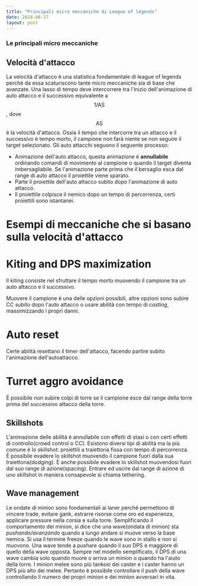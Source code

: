 ```yaml
---
title: "Principali micro meccaniche di League of legends"
date: 2024-08-17
layout: post
---
```


### Le principali micro meccaniche

## Velocità d'attacco

La velocità d'attacco è una statistica fondamentale di league of legends perchè da essa scaturiscono tante micro meccaniche sia di base che avanzate. 
Una lasso di tempo deve intercorrere tra l'inizio dell'animazione di auto attacco e il successivo equivalente a $$1/\text{AS}$$, dove $$\text{AS}$$ è la velocità d'attacco. Ossia il tempo che intercorre tra un attacco e il successivo è tempo morto, il campione non farà niente se non seguire il target selezionato.
Gli auto attacchi seguono il seguente processo:
- Animazione dell'auto attacco, questa animazione è **annullabile** ordinando comandi di movimento al campione o quando il target diventa imbersagliabile. Se l'animazione parte prima che il bersaglio esca dal range di auto attacco il proiettile viene sparato.
- Parte il proiettile dell'auto attacco subito dopo l'animazione di auto attacco.
- Il proiettile colpisce il nemico dopo un tempo di percorrenza, certi proiettili sono istantanei.

# Esempi di meccaniche che si basano sulla velocità d'attacco

# Kiting and DPS maximization

Il kiting consiste nel sfruttare il tempo morto muovendo il campione tra un auto attacco e il successivo.

Muovere il campione è una delle opzioni possibili, altre opzioni sono subire CC subito dopo l'auto attacco o usare abilità con tempo di *casting*, massimizzando i propri danni.

# Auto reset

Certe abilità resettano il timer dell'attacco, facendo partire subito l'animazione dell'autoattacco.

# Turret aggro avoidance

È possibile non subire colpi di torre se il campione esce dal range della torre prima del successivo attacco della torre.

## Skillshots

L'animazione delle abilità è annullabile con effetti di stasi o con certi effetti di controllo(crowd control o CC). Esistono diversi tipi di abilità ma la più comune è lo skillshot: proiettili a traiettoria fissa con tempo di percorrenza.
È possibile evadere lo skillshot muovendo il campione fuori dalla sua traiettoria(dodging). È anche possibile evadere lo skillshot muovendosi fuori dal suo range di azione(spacing). Entrare ed uscire dal range di azione di uno skillshot in maniera consapevole si chiama tethering.

## Wave management

Le ondate di minion sono fondamentali ai laner perchè permettono di vincere trade, evitare gank, estrarre risorse come oro ed esperienza, applicare pressure nella corsia e sulla torre.
Semplificando il comportamento dei minion, si dice che una wave(ondata di minion) sta *pushando/avanzando* quando a lungo andare si muove verso la base nemica. Si usa il termine freeze quando le wave sono in stallo e non si muovono.
Una wave tende a pushare quando il suo DPS è maggiore di quello della wave opposta. Sempre nel modello semplificato, il DPS di una wave cambia solo quando muore o arriva un minion o quando ha l'aiuto della torre. I minion melee sono più tankosi dei caster e i caster hanno un DPS più alto dei melee.
Pertanto è possibile controllare il push della wave controllando il numero dei propri minion e dei minion avversari in vita.
